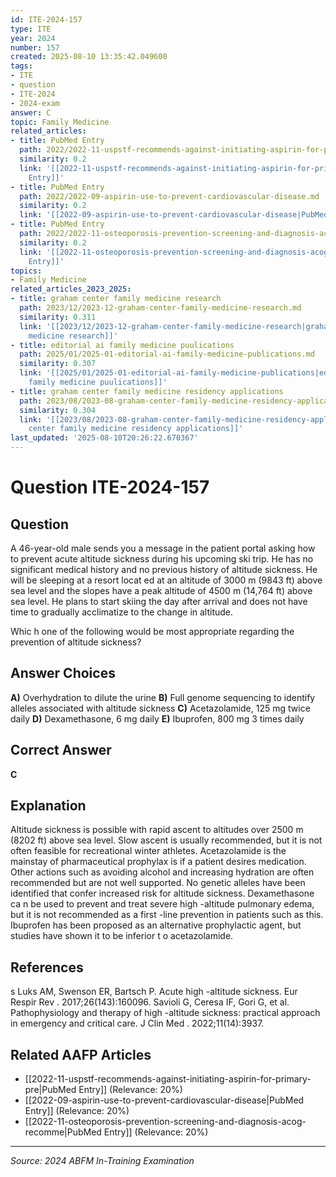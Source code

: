 ```yaml
---
id: ITE-2024-157
type: ITE
year: 2024
number: 157
created: 2025-08-10 13:35:42.049600
tags:
- ITE
- question
- ITE-2024
- 2024-exam
answer: C
topic: Family Medicine
related_articles:
- title: PubMed Entry
  path: 2022/2022-11-uspstf-recommends-against-initiating-aspirin-for-primary-pre.md
  similarity: 0.2
  link: '[[2022-11-uspstf-recommends-against-initiating-aspirin-for-primary-pre|PubMed
    Entry]]'
- title: PubMed Entry
  path: 2022/2022-09-aspirin-use-to-prevent-cardiovascular-disease.md
  similarity: 0.2
  link: '[[2022-09-aspirin-use-to-prevent-cardiovascular-disease|PubMed Entry]]'
- title: PubMed Entry
  path: 2022/2022-11-osteoporosis-prevention-screening-and-diagnosis-acog-recomme.md
  similarity: 0.2
  link: '[[2022-11-osteoporosis-prevention-screening-and-diagnosis-acog-recomme|PubMed
    Entry]]'
topics:
- Family Medicine
related_articles_2023_2025:
- title: graham center family medicine research
  path: 2023/12/2023-12-graham-center-family-medicine-research.md
  similarity: 0.311
  link: '[[2023/12/2023-12-graham-center-family-medicine-research|graham center family
    medicine research]]'
- title: editorial ai family medicine puulications
  path: 2025/01/2025-01-editorial-ai-family-medicine-publications.md
  similarity: 0.307
  link: '[[2025/01/2025-01-editorial-ai-family-medicine-publications|editorial ai
    family medicine puulications]]'
- title: graham center family medicine residency applications
  path: 2023/08/2023-08-graham-center-family-medicine-residency-applications.md
  similarity: 0.304
  link: '[[2023/08/2023-08-graham-center-family-medicine-residency-applications|graham
    center family medicine residency applications]]'
last_updated: '2025-08-10T20:26:22.670367'
---
```


# Question ITE-2024-157

## Question
A 46-year-old male sends you a message in the patient portal asking how to prevent acute altitude 
sickness during his upcoming ski trip. He has no significant medical history and no previous history 
of altitude sickness. He will be sleeping at a resort locat ed at an altitude of 3000 m (9843 ft) above 
sea level and the slopes have a peak altitude of 4500 m (14,764 ft) above sea level.  He plans to start 
skiing the day after arrival and does not have time to gradually acclimatize to the change in altitude.  
 
Whic h one of the following would be most appropriate regarding the prevention of altitude sickness?

## Answer Choices
**A)** Overhydration to dilute the urine
**B)** Full genome sequencing to identify alleles associated with altitude sickness
**C)** Acetazolamide, 125 mg twice daily
**D)** Dexamethasone, 6 mg daily
**E)** Ibuprofen, 800 mg 3 times daily

## Correct Answer
**C**

## Explanation
Altitude sickness is possible with rapid ascent to altitudes over 2500 m (8202 ft) above sea level. Slow ascent is usually recommended, but it is not often feasible for recreational winter athletes. Acetazolamide is the mainstay of pharmaceutical prophylax is if a patient desires medication. Other actions such as avoiding alcohol and increasing hydration are often recommended but are not well supported. No genetic alleles have been identified that confer increased risk for altitude sickness. Dexamethasone ca n be used to prevent and treat severe high -altitude pulmonary edema, but it is not recommended as a first -line prevention in patients such as this. Ibuprofen has been proposed as an alternative prophylactic agent, but studies have shown it to be inferior t o acetazolamide.

## References
s Luks AM, Swenson ER, Bartsch P. Acute high -altitude sickness. Eur Respir Rev . 2017;26(143):160096. Savioli G, Ceresa IF, Gori G, et al. Pathophysiology and therapy of high -altitude sickness: practical approach in emergency and critical care. J Clin Med . 2022;11(14):3937.

## Related AAFP Articles
- [[2022-11-uspstf-recommends-against-initiating-aspirin-for-primary-pre|PubMed Entry]] (Relevance: 20%)
- [[2022-09-aspirin-use-to-prevent-cardiovascular-disease|PubMed Entry]] (Relevance: 20%)
- [[2022-11-osteoporosis-prevention-screening-and-diagnosis-acog-recomme|PubMed Entry]] (Relevance: 20%)

---
*Source: 2024 ABFM In-Training Examination*